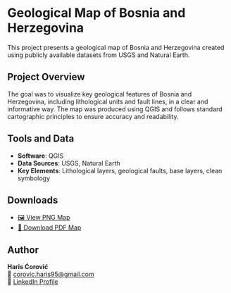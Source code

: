 # Geological Map of Bosnia and Herzegovina

This project presents a geological map of Bosnia and Herzegovina created using publicly available datasets from USGS and Natural Earth.

## Project Overview

The goal was to visualize key geological features of Bosnia and Herzegovina, including lithological units and fault lines, in a clear and informative way. The map was produced using QGIS and follows standard cartographic principles to ensure accuracy and readability.

## Tools and Data

- **Software**: QGIS  
- **Data Sources**: USGS, Natural Earth  
- **Key Elements**: Lithological layers, geological faults, base layers, clean symbology

## Downloads

- [🖼️ View PNG Map](./bosnia_geological_map.png)  
- [📄 Download PDF Map](./bosnia_geological_map.pdf)

## Author

**Haris Ćorović**  
📧 corovic.haris95@gmail.com  
🔗 [LinkedIn Profile](https://www.linkedin.com/in/haris-corovic-21a6b6233/)
